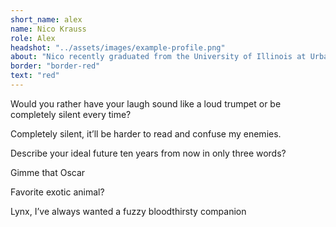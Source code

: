 ```yaml
---
short_name: alex
name: Nico Krauss
role: Alex
headshot: "../assets/images/example-profile.png"
about: "Nico recently graduated from the University of Illinois at Urbana-Champaign with a BFA in acting and began working in Chicago. After doing a few projects in the Windy City, he completed a long awaited move to Los Angeles and has been there admiring palm trees and considering going to the beach since the year began."
border: "border-red"
text: "red"
---
```

<p class="question">Would you rather have your laugh sound like a loud trumpet or be completely silent every time?</p>

<p class="answer">Completely silent, it’ll be harder to read and confuse my enemies.</p>

<p class="question">Describe your ideal future ten years from now in only three words?</p>

<p class="answer">Gimme that Oscar</p>

<p class="question">Favorite exotic animal?</p>

<p class="answer">Lynx, I’ve always wanted a fuzzy bloodthirsty companion</p>
